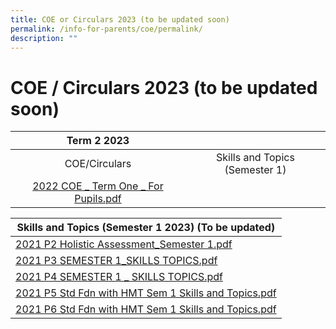 ```yaml
---
title: COE or Circulars 2023 (to be updated soon)
permalink: /info-for-parents/coe/permalink/
description: ""
---
```

COE / Circulars 2023 (to be updated soon)
=========================================

| Term 2 2023 	|  	|
|:---:	|:---:	|
| COE/Circulars 	| Skills and Topics (Semester 1) 	|
| [2022 COE _ Term One _ For Pupils.pdf](/files/2022%20COE%20_%20Term%20One%20_%20For%20Pupils%20(1).pdf) 	|  	|


| Skills and Topics (Semester 1 2023) (To be updated) 	|
|---	|
| [2021 P2 Holistic Assessment_Semester 1.pdf](/files/p2.pdf) 	|
| [2021 P3 SEMESTER 1_SKILLS TOPICS.pdf](/files/p3.pdf) 	|
| [2021 P4 SEMESTER 1 _ SKILLS TOPICS.pdf](/files/p4.pdf) 	|
| [2021 P5 Std Fdn with HMT Sem 1 Skills and Topics.pdf](/files/p5.pdf) 	|
| [2021 P6 Std Fdn with HMT Sem 1 Skills and Topics.pdf](/files/p6.pdf) 	|